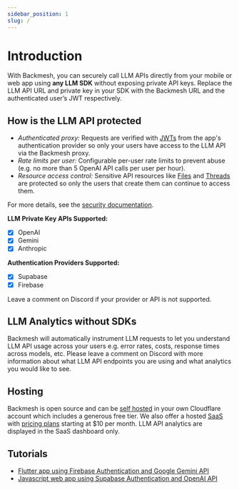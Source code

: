 ```yaml
---
sidebar_position: 1
slug: /
---
```


# Introduction

With Backmesh, you can securely call LLM APIs directly from your mobile or web app using **any LLM SDK** without exposing private API keys. Replace the LLM API URL and private key in your SDK with the Backmesh URL and the authenticated user’s JWT respectively.

## How is the LLM API protected

- *Authenticated proxy:* Requests are verified with [JWTs](https://firebase.google.com/docs/auth/admin/verify-id-tokens) from the app's authentication provider so only your users have access to the LLM API via the Backmesh proxy.
- *Rate limits per user:* Configurable per-user rate limits to prevent abuse (e.g. no more than 5 OpenAI API calls per user per hour).
- *Resource access control:* Sensitive API resources like [Files](https://platform.openai.com/docs/api-reference/files) and [Threads](https://platform.openai.com/docs/api-reference/threads) are protected so only the users that create them can continue to access them.

For more details, see the [security documentation](/docs/security).

**LLM Private Key APIs Supported:**

- [x] OpenAI
- [x] Gemini
- [x] Anthropic

**Authentication Providers Supported:**

- [x] Supabase
- [x] Firebase

Leave a comment on Discord if your provider or API is not supported.

## LLM Analytics without SDKs

Backmesh will automatically instrument LLM requests to let you understand LLM API usage across your users e.g. error rates, costs, response times across models, etc. Please leave a comment on Discord with more information about what LLM API endpoints you are using and what analytics you would like to see.

## Hosting

Backmesh is open source and can be [self hosted](/docs/selfhost) in your own Cloudflare account which includes a generous free tier. We also offer a hosted [SaaS](https://app.backmesh.com) with [pricing plans](https://backmesh.com/pricing/) starting at $10 per month. LLM API analytics are displayed in the SaaS dashboard only.

## Tutorials

- [Flutter app using Firebase Authentication and Google Gemini API](/docs/firebase)
- [Javascript web app using Supabase Authentication and OpenAI API](/docs/supabase)

